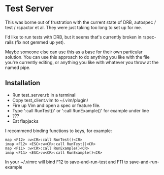 # Test Server

This was borne out of frustration with the current state of DRB, autospec / test
/ rspactor et al. They were just taking too long to set up for me.

I'd like to run tests with DRB, but it seems that's currently broken in
rspec-rails (fix not gemmed up yet).

Maybe someone else can use this as a base for their own particular solution. You
can use this approach to do anything you like with the file you're currently
editing, or anything you like with whatever you throw at the named pipe.

## Installation

* Run test_server.rb in a terminal
* Copy test_client.vim to ~/.vim/plugin/
* Fire up Vim and open a spec or feature file.
* Type ':call RunTest()' or ':call RunExample()' for example under line
* ???
* Eat flapjacks

I recommend binding functions to keys, for example:

    map <F12> :w<CR>:call RunTest()<CR>
    imap <F12> <ESC>:w<CR>:call RunTest()<CR>
    map <F11> :w<CR>:call RunExample()<CR>
    imap <F11> <ESC>:w<CR>:call RunExample()<CR>

In your ~/.vimrc will bind F12 to save-and-run-test and F11 to
save-and-run-example


